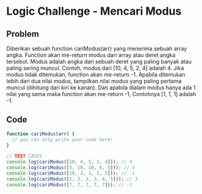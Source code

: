 # Logic Challenge - Mencari Modus

## Problem

Diberikan sebuah function cariModus(arr) yang menerima sebuah array angka. Function akan me-return modus dari array atau deret angka tersebut. Modus adalah angka dari sebuah deret yang paling banyak atau paling sering muncul. Contoh, modus dari [10, 4, 5, 2, 4] adalah 4. Jika modus tidak ditemukan, function akan me-return -1. Apabila ditemukan lebih dari dua nilai modus, tampilkan nilai modus yang paling pertama muncul (dihitung dari kiri ke kanan). Dan apabila dialam modus hanya ada 1 nilai yang sama maka function akan me-return -1, Contohnya [1, 1, 1] adalah -1.

## Code

```JavaScript
function cariModus(arr) {
  // you can only write your code here!
}

// TEST CASES
console.log(cariModus([10, 4, 5, 2, 4])); // 4
console.log(cariModus([5, 10, 10, 6, 5])); // 5
console.log(cariModus([10, 3, 1, 2, 5])); // -1
console.log(cariModus([1, 2, 3, 3, 4, 5])); // 3
console.log(cariModus([7, 7, 7, 7, 7])); // -1
```
